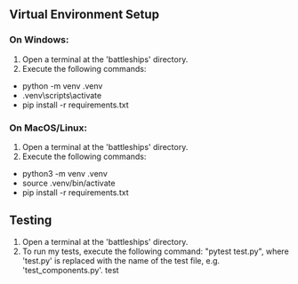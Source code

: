 ## Virtual Environment Setup
### On Windows:
1. Open a terminal at the 'battleships' directory.
2. Execute the following commands: 
- python -m venv .venv
- .venv\scripts\activate
- pip install -r requirements.txt

### On MacOS/Linux:
1. Open a terminal at the 'battleships' directory.
2. Execute the following commands:
- python3 -m venv .venv
- source .venv/bin/activate
- pip install -r requirements.txt

## Testing
1. Open a terminal at the 'battleships' directory.
2. To run my tests, execute the following command: "pytest test.py", where 'test.py' is replaced with the name of the test file, e.g. 'test_components.py'. test